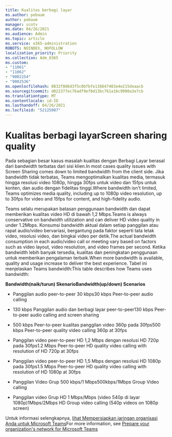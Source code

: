 ```yaml
---
title: Kualitas berbagi layar
ms.author: pebaum
author: pebaum
manager: scotv
ms.date: 04/26/2021
ms.audience: Admin
ms.topic: article
ms.service: o365-administration
ROBOTS: NOINDEX, NOFOLLOW
localization_priority: Priority
ms.collection: Adm_O365
ms.custom:
- "11061"
- "11062"
- "9002254"
- "9002536"
ms.openlocfilehash: 0832f886d3f5c0bfbfe138647403e4e215deaacb
ms.sourcegitcommit: d822377ec76adf9ef6d13bc761a16c9900a3e7cb
ms.translationtype: MT
ms.contentlocale: id-ID
ms.lasthandoff: 04/26/2021
ms.locfileid: "52125087"
---
```

# <a name="screen-sharing-quality"></a><span data-ttu-id="4b1cc-102">Kualitas berbagi layar</span><span class="sxs-lookup"><span data-stu-id="4b1cc-102">Screen sharing quality</span></span>

<span data-ttu-id="4b1cc-103">Pada sebagian besar kasus masalah kualitas dengan Berbagi Layar berasal dari bandwidth terbatas dari sisi klien.</span><span class="sxs-lookup"><span data-stu-id="4b1cc-103">In most cases quality issues with Screen Sharing comes down to limited bandwidth from the client side.</span></span>  <span data-ttu-id="4b1cc-104">Jika bandwidth tidak terbatas, Teams mengoptimalkan kualitas media, termasuk hingga resolusi video 1080p, hingga 30fps untuk video dan 15fps untuk konten, dan audio dengan fidelitas tinggi.</span><span class="sxs-lookup"><span data-stu-id="4b1cc-104">Where bandwidth isn't limited, Teams optimizes media quality, including up to 1080p video resolution, up to 30fps for video and 15fps for content, and high-fidelity audio.</span></span>

<span data-ttu-id="4b1cc-105">Teams selalu merupakan batasan penggunaan bandwidth dan dapat memberikan kualitas video HD di bawah 1,2 Mbps.</span><span class="sxs-lookup"><span data-stu-id="4b1cc-105">Teams is always conservative on bandwidth utilization and can deliver HD video quality in under 1.2Mbps.</span></span> <span data-ttu-id="4b1cc-106">Konsumsi bandwidth aktual dalam setiap panggilan atau rapat audio/video bervariasi, bergantung pada faktor seperti tata letak video, resolusi video, dan bingkai video per detik.</span><span class="sxs-lookup"><span data-stu-id="4b1cc-106">The actual bandwidth consumption in each audio/video call or meeting vary based on factors such as video layout, video resolution, and video frames per second.</span></span> <span data-ttu-id="4b1cc-107">Ketika bandwidth lebih banyak tersedia, kualitas dan peningkatan penggunaan untuk memberikan pengalaman terbaik.</span><span class="sxs-lookup"><span data-stu-id="4b1cc-107">When more bandwidth is available, quality and usage increase to deliver the best experience.</span></span> <span data-ttu-id="4b1cc-108">Tabel ini menjelaskan Teams bandwidth:</span><span class="sxs-lookup"><span data-stu-id="4b1cc-108">This table describes how Teams uses bandwidth:</span></span>

<span data-ttu-id="4b1cc-109">**Bandwidth(naik/turun) Skenario**</span><span class="sxs-lookup"><span data-stu-id="4b1cc-109">**Bandwidth(up/down) Scenarios**</span></span>

- <span data-ttu-id="4b1cc-110">Panggilan audio peer-to-peer 30 kbps</span><span class="sxs-lookup"><span data-stu-id="4b1cc-110">30 kbps Peer-to-peer audio calling</span></span>

- <span data-ttu-id="4b1cc-111">130 kbps Panggilan audio dan berbagi layar peer-to-peer</span><span class="sxs-lookup"><span data-stu-id="4b1cc-111">130 kbps Peer-to-peer audio calling and screen sharing</span></span>

- <span data-ttu-id="4b1cc-112">500 kbps Peer-to-peer kualitas panggilan video 360p pada 30fps</span><span class="sxs-lookup"><span data-stu-id="4b1cc-112">500 kbps Peer-to-peer quality video calling 360p at 30fps</span></span>

- <span data-ttu-id="4b1cc-113">Panggilan video peer-to-peer HD 1,2 Mbps dengan resolusi HD 720p pada 30fps</span><span class="sxs-lookup"><span data-stu-id="4b1cc-113">1.2 Mbps Peer-to-peer HD quality video calling with resolution of HD 720p at 30fps</span></span>

- <span data-ttu-id="4b1cc-114">Panggilan video peer-to-peer HD 1,5 Mbps dengan resolusi HD 1080p pada 30fps</span><span class="sxs-lookup"><span data-stu-id="4b1cc-114">1.5 Mbps Peer-to-peer HD quality video calling with resolution of HD 1080p at 30fps</span></span>

- <span data-ttu-id="4b1cc-115">Panggilan Video Grup 500 kbps/1 Mbps</span><span class="sxs-lookup"><span data-stu-id="4b1cc-115">500kbps/1Mbps Group Video calling</span></span>

- <span data-ttu-id="4b1cc-116">Panggilan video Grup HD 1 Mbps/Mbps (video 540p di layar 1080p)</span><span class="sxs-lookup"><span data-stu-id="4b1cc-116">1Mbps/2Mbps HD Group video calling (540p videos on 1080p screen)</span></span>

<span data-ttu-id="4b1cc-117">Untuk informasi selengkapnya, [lihat Mempersiapkan jaringan organisasi Anda untuk Microsoft Teams](https://docs.microsoft.com/microsoftteams/prepare-network#bandwidth-requirements)</span><span class="sxs-lookup"><span data-stu-id="4b1cc-117">For more information, see [Prepare your organization's network for Microsoft Teams](https://docs.microsoft.com/microsoftteams/prepare-network#bandwidth-requirements)</span></span>